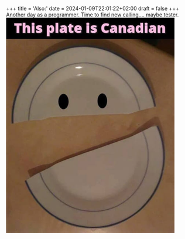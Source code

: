 +++
title = 'Also:'
date = 2024-01-09T22:01:22+02:00
draft = false
+++
Another day as a programmer.
Time to find new calling.... maybe tester.
 ![Image alt](images/my-image.jpg)